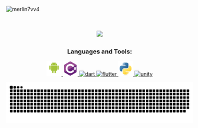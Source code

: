 <p align="left"> <img src="https://komarev.com/ghpvc/?username=merlin7vv4&label=Profile%20views&color=0e75b6&style=flat" alt="merlin7vv4" /> </p>

<h1 align="center">
    <img src="http://readme-typing-svg.herokuapp.com?font=Fira+Code&pause=1000&color=0C26C4&center=true&vCenter=true&multiline=true&repeat=false&width=436&height=60&lines=MERLIN;Do+One+Thing+And+Do+It+Well" />
</h1>
<p align="left">
</p>

<h3 align="center">Languages and Tools:</h3>
<p align="center"> <a href="https://developer.android.com" target="_blank" rel="noreferrer"> <img src="https://raw.githubusercontent.com/devicons/devicon/master/icons/android/android-original-wordmark.svg" alt="android" width="40" height="40"/> </a> <a href="https://www.w3schools.com/cs/" target="_blank" rel="noreferrer"> <img src="https://raw.githubusercontent.com/devicons/devicon/master/icons/csharp/csharp-original.svg" alt="csharp" width="40" height="40"/> </a> <a href="https://dart.dev" target="_blank" rel="noreferrer"> <img src="https://www.vectorlogo.zone/logos/dartlang/dartlang-icon.svg" alt="dart" width="40" height="40"/> </a> <a href="https://flutter.dev" target="_blank" rel="noreferrer"> <img src="https://www.vectorlogo.zone/logos/flutterio/flutterio-icon.svg" alt="flutter" width="40" height="40"/> </a> <a href="https://www.python.org" target="_blank" rel="noreferrer"> <img src="https://raw.githubusercontent.com/devicons/devicon/master/icons/python/python-original.svg" alt="python" width="40" height="40"/> </a> <a href="https://unity.com/" target="_blank" rel="noreferrer"> <img src="https://www.vectorlogo.zone/logos/unity3d/unity3d-icon.svg" alt="unity" width="40" height="40"/> </a> </p>



<picture>
  <source media="(prefers-color-scheme: dark)" srcset="https://raw.githubusercontent.com/merlin7vv4/merlin7vv4/output/github-contribution-grid-snake-dark.svg">
  <source media="(prefers-color-scheme: light)" srcset="https://raw.githubusercontent.com/merlin7vv4/merlin7vv4/output/github-contribution-grid-snake.svg">
  <img alt="github contribution grid snake animation" src="https://raw.githubusercontent.com/merlin7vv4/merlin7vv4/output/github-contribution-grid-snake.svg">
</picture>

